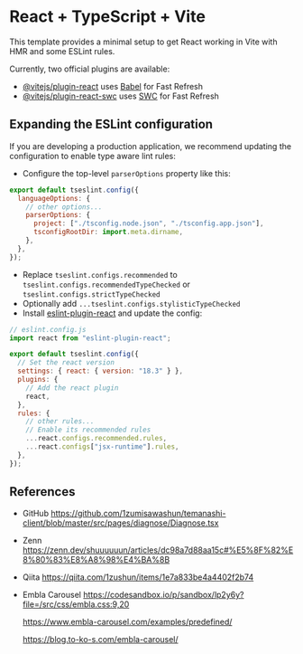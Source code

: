 # React + TypeScript + Vite

This template provides a minimal setup to get React working in Vite with HMR and some ESLint rules.

Currently, two official plugins are available:

- [@vitejs/plugin-react](https://github.com/vitejs/vite-plugin-react/blob/main/packages/plugin-react/README.md) uses [Babel](https://babeljs.io/) for Fast Refresh
- [@vitejs/plugin-react-swc](https://github.com/vitejs/vite-plugin-react-swc) uses [SWC](https://swc.rs/) for Fast Refresh

## Expanding the ESLint configuration

If you are developing a production application, we recommend updating the configuration to enable type aware lint rules:

- Configure the top-level `parserOptions` property like this:

```js
export default tseslint.config({
  languageOptions: {
    // other options...
    parserOptions: {
      project: ["./tsconfig.node.json", "./tsconfig.app.json"],
      tsconfigRootDir: import.meta.dirname,
    },
  },
});
```

- Replace `tseslint.configs.recommended` to `tseslint.configs.recommendedTypeChecked` or `tseslint.configs.strictTypeChecked`
- Optionally add `...tseslint.configs.stylisticTypeChecked`
- Install [eslint-plugin-react](https://github.com/jsx-eslint/eslint-plugin-react) and update the config:

```js
// eslint.config.js
import react from "eslint-plugin-react";

export default tseslint.config({
  // Set the react version
  settings: { react: { version: "18.3" } },
  plugins: {
    // Add the react plugin
    react,
  },
  rules: {
    // other rules...
    // Enable its recommended rules
    ...react.configs.recommended.rules,
    ...react.configs["jsx-runtime"].rules,
  },
});
```

## References

- GitHub
  https://github.com/1zumisawashun/temanashi-client/blob/master/src/pages/diagnose/Diagnose.tsx

- Zenn
  https://zenn.dev/shuuuuuun/articles/dc98a7d88aa15c#%E5%8F%82%E8%80%83%E8%A8%98%E4%BA%8B

- Qiita
  https://qiita.com/1zushun/items/1e7a833be4a4402f2b74

- Embla Carousel
  https://codesandbox.io/p/sandbox/lp2y6y?file=/src/css/embla.css:9,20  

  https://www.embla-carousel.com/examples/predefined/  

  https://blog.to-ko-s.com/embla-carousel/  
  